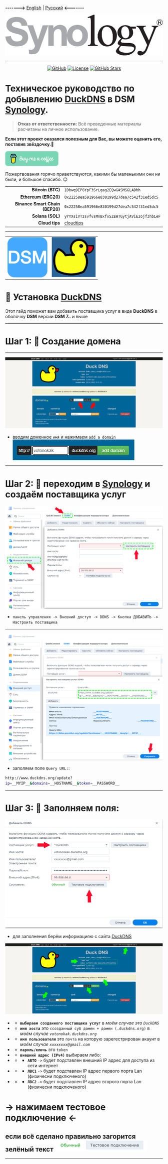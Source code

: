 **------->** [English](/README_en_EN.md) | [Русский](/README.md) **<-------**

<p align="center">
  <picture>
    <source media="(prefers-color-scheme: dark)" srcset="./media/logo-dark.png">
    <img alt="Project Logo" src="./media/logo-light.png" width="512" height="auto">
  </picture>
</p>

---

<div align="center">

[![GitHub](https://img.shields.io/badge/GitHub-blue?style=flat&logo=github)](https://github.com/AnikBeris)
[![License](https://img.shields.io/badge/License-purple?style=flat&logo=github)](https://github.com/AnikBeris/n8n-docker/blob/main/LICENSE.md)
[![GitHub Stars](https://img.shields.io/github/stars/your-repo?style=flat&logo=github&label=Звёзды&color=orange)](https://github.com/AnikBeris)

</div>

# Техническое руководство по добывлению [DuckDNS](https://www.duckdns.org) в DSM [Synology](https://www.synology.com/).




> **Отказ от ответственности:** Всё преведенные материалы расчитаны на личное использование.

**Если этот проект оказался полезным для Вас, вы можете оценить его, поставив звёздочку.**:star2:

<p align="left">
  <a href="https://pay.cloudtips.ru/p/7249ba98" target="_blank">
    <img src="./media/buymeacoffe.png" alt="Image">
  </a>
</p>

Пожертвования горячо приветствуются, какими бы маленькими они ни были, и большое спасибо. 😌

| | |
|-------------:|:-------------|
| **Bitcoin (BTC)** |`1Dbwq9EP8YpF3SrLgag2EQwGASMSGLADbh`|
| **Ethereum (ERC20)** | `0x22258ea591966e830199d27dea7c542f31ed5dc5`|
| **Binance Smart Chain (BEP20)** | `0x22258ea591966e830199d27dea7c542f31ed5dc5`|
| **Solana (SOL)** | `yYYXsiVTzsvfvsMnBxfxSZEWTGytjAViE2ojf3hbLeF`|
| **Cloud tips** | [cloudtips](https://pay.cloudtips.ru/p/7249ba98) |
---

<table align="center">
  <tr>
    <td><img src="./media/logo-dsm.png" alt="DSM Logo" width="128"></td>
    <td><img src="./media/logo-DuckDns.png" alt="DuckDNS Logo" width="140"></td>
  </tr>
</table>





# 🚀 Установка [DuckDNS](https://www.duckdns.org)


Этот гайд поможет вам добавить поставщика услуг в виде **DuckDNS** в оболочку **DSM** версии **DSM 7..** и выше

---

# Шаг 1: 📌 Создание домена
---
![//](./media/DuckDNS_Synology_1.png)

- вводим доменное `имя` и нажимаем `add a domain`
![//](./media/DuckDNS_Synology_1-2.png)

---

# Шаг 2: 📌 переходим в [Synology](https://www.synology.com/) и создаём поставщика услуг

![//](./media/DuckDNS_Synology_3.png)

- `панель управления -> Внешний доступ -> DDNS -> Кнопка ДОБАВИТЬ -> Настроить поставщика`

---

![//](./media/DuckDNS_Synology_4.png)

- заполяем поле `Query URL:`:

```bash
http://www.duckdns.org/update?
ip=__MYIP__&domains=__HOSTNAME__&token=__PASSWORD__

```

---

# Шаг 3: 📌 Заполняем поля:

![//](./media/DuckDNS_Synology_5.png)

- для заполнения берём информацияю с сайта [DuckDNS](https://www.duckdns.org)

![//](./media/DuckDNS_Synology_2.png)

- - **`выбираем созданного поставщека услуг`** в *моём случае это `DuckDNS`*
- - **`имя хоста`** это `cсозданный суб домен + домен (.duckdns.org)` в *моём случае `votonokak.duckdns.org`*
- - **`имя пользователя`** это `почта` на которую зарегестрирован акаунт в *моём случае `xxxxxxxx@gmail.com`*
- - **`пароль/ключь`** это `token`
- - **`внешний адрес (IPv4)`** выбираем либо:
- - - **`АВТО`** `->` будет подставлен внешний IP адрес для доступа из сети интернет
- - - **`ЛВС1`** `->` будет подставлен IP адрес первого порта Lan (физичесни подключеного)
- - - **`ЛВС2`** `->` будет подставлен IP адрес второго порта Lan (физичесни подключеного)

# -> **нажимаем тестовое подключение** <-
если всё сделано правильно загорится зелёный текст ![//](./media/DuckDNS_Synology_6.png)
---

---
